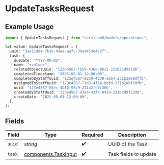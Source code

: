 # UpdateTasksRequest

## Example Usage

```typescript
import { UpdateTasksRequest } from "servicem8/models/operations";

let value: UpdateTasksRequest = {
  uuid: "3ae11dd4-7b1b-49ee-aafc-39a9453e472f",
  task: {
    dueDate: "YYYY-MM-DD",
    name: "<value>",
    relatedObjectUuid: "123e4567-fb55-436e-96c2-231b25d981db",
    completedTimestamp: "2025-08-01 12:00:00",
    completedByStaffUuid: "123e4567-8259-4239-aab4-231b2eb9dffb",
    assignedToStaffUuid: "123e4567-71d8-4f1a-bbfd-231b2abf39fb",
    uuid: "123e4567-03ec-4b16-98c9-231b2fc7c30b",
    createdByStaffUuid: "123e4567-d3ea-42f4-842d-231b299f22db",
    createDate: "2025-08-01 12:00:00",
  },
};
```

## Fields

| Field                                                        | Type                                                         | Required                                                     | Description                                                  |
| ------------------------------------------------------------ | ------------------------------------------------------------ | ------------------------------------------------------------ | ------------------------------------------------------------ |
| `uuid`                                                       | *string*                                                     | :heavy_check_mark:                                           | UUID of the Task                                             |
| `task`                                                       | [components.TaskInput](../../models/components/taskinput.md) | :heavy_check_mark:                                           | Task fields to update                                        |